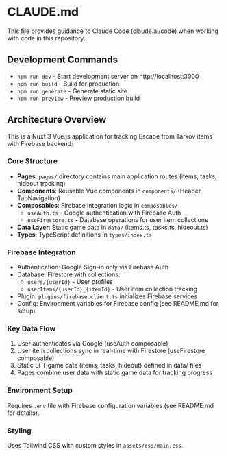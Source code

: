 # CLAUDE.md

This file provides guidance to Claude Code (claude.ai/code) when working with code in this repository.

## Development Commands

- `npm run dev` - Start development server on http://localhost:3000
- `npm run build` - Build for production
- `npm run generate` - Generate static site
- `npm run preview` - Preview production build

## Architecture Overview

This is a Nuxt 3 Vue.js application for tracking Escape from Tarkov items with Firebase backend:

### Core Structure
- **Pages**: `pages/` directory contains main application routes (items, tasks, hideout tracking)
- **Components**: Reusable Vue components in `components/` (Header, TabNavigation)
- **Composables**: Firebase integration logic in `composables/`
  - `useAuth.ts` - Google authentication with Firebase Auth
  - `useFirestore.ts` - Database operations for user item collections
- **Data Layer**: Static game data in `data/` (items.ts, tasks.ts, hideout.ts)
- **Types**: TypeScript definitions in `types/index.ts`

### Firebase Integration
- Authentication: Google Sign-in only via Firebase Auth
- Database: Firestore with collections:
  - `users/{userId}` - User profiles
  - `userItems/{userId}_{itemId}` - User item collection tracking
- Plugin: `plugins/firebase.client.ts` initializes Firebase services
- Config: Environment variables for Firebase config (see README.md for setup)

### Key Data Flow
1. User authenticates via Google (useAuth composable)
2. User item collections sync in real-time with Firestore (useFirestore composable)
3. Static EFT game data (items, tasks, hideout) defined in data/ files
4. Pages combine user data with static game data for tracking progress

### Environment Setup
Requires `.env` file with Firebase configuration variables (see README.md for details).

### Styling
Uses Tailwind CSS with custom styles in `assets/css/main.css`.